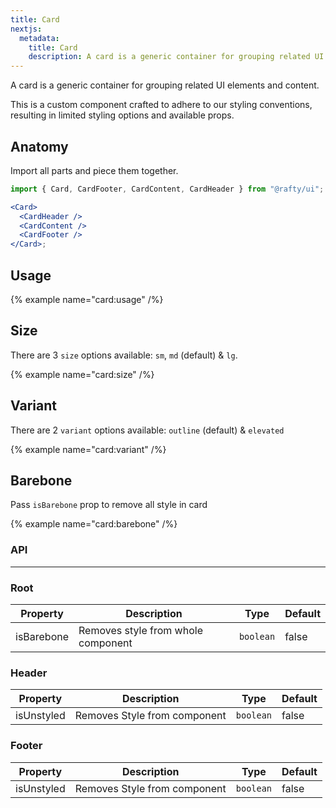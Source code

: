 ```yaml
---
title: Card
nextjs:
  metadata:
    title: Card
    description: A card is a generic container for grouping related UI elements and content.
---
```


A card is a generic container for grouping related UI elements and content.

This is a custom component crafted to adhere to our styling conventions, resulting in limited styling options and available props.

## Anatomy

Import all parts and piece them together.

```jsx
import { Card, CardFooter, CardContent, CardHeader } from "@rafty/ui";

<Card>
  <CardHeader />
  <CardContent />
  <CardFooter />
</Card>;
```

## Usage

{% example name="card:usage" /%}

## Size

There are 3 `size` options available: `sm`, `md` (default) & `lg`.

{% example name="card:size" /%}

## Variant

There are 2 `variant` options available: `outline` (default) & `elevated`

{% example name="card:variant" /%}

## Barebone

Pass `isBarebone` prop to remove all style in card

{% example name="card:barebone" /%}

### API

---

### Root

| Property   | Description                        | Type      | Default |
| ---------- | ---------------------------------- | --------- | ------- |
| isBarebone | Removes style from whole component | `boolean` | false   |

### Header

| Property   | Description                  | Type      | Default |
| ---------- | ---------------------------- | --------- | ------- |
| isUnstyled | Removes Style from component | `boolean` | false   |

### Footer

| Property   | Description                  | Type      | Default |
| ---------- | ---------------------------- | --------- | ------- |
| isUnstyled | Removes Style from component | `boolean` | false   |
